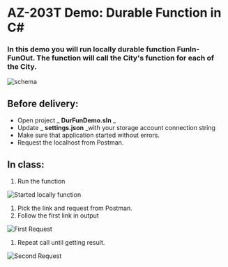 # AZ-203T Demo: Durable Function in C#

### In this demo you will run locally durable function FunIn-FunOut. The function will call the City's function for each of the City.

![schema](\CSharp\schema.png)

## Before delivery:

- Open project _ **DurFunDemo.sln** _
- Update _ **settings.json** _with your storage account connection string
- Make sure that application started without errors.
- Request the localhost from Postman.

## In class:

1. Run the function

![Started locally function](\CSharp\started.png)

1. Pick the link and request from Postman.
2. Follow the first link in output

![First Request](\CSharp\first.png)

1. Repeat call until getting result.

![Second Request](\CSharp\second.png)

